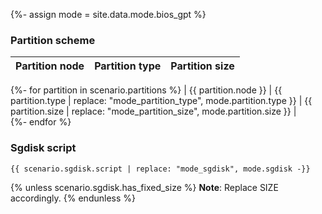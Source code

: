 {%- assign mode = site.data.mode.bios_gpt %}

### Partition scheme

| Partition node       | Partition type       | Partition size       |
| :------------------- | :------------------- | :------------------- |
{%- for partition in scenario.partitions %}
| {{ partition.node }} | {{ partition.type | replace: "mode_partition_type", mode.partition.type }} | {{ partition.size | replace: "mode_partition_size", mode.partition.size }} |      
{%- endfor %}

### Sgdisk script

```
{{ scenario.sgdisk.script | replace: "mode_sgdisk", mode.sgdisk -}}
```

{% unless scenario.sgdisk.has_fixed_size %}
**Note**: Replace SIZE accordingly.
{% endunless %}
